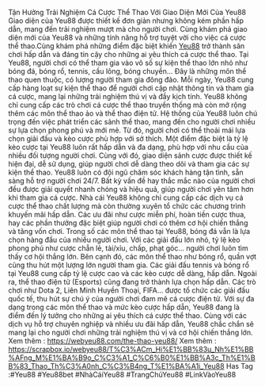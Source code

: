Tận Hưởng Trải Nghiệm Cá Cược Thể Thao Với Giao Diện Mới Của Yeu88
Giao diện của Yeu88 được thiết kế đơn giản nhưng không kém phần hấp dẫn, mang đến trải nghiệm mượt mà cho người chơi. Cùng khám phá giao diện mới của Yeu88 và những tính năng hỗ trợ tuyệt vời cho việc cá cược thể thao.Cùng khám phá những điểm đặc biệt khiến [Yeu88](https://webyeu88.com/) trở thành sân chơi hấp dẫn và đáng tin cậy cho những ai yêu thích cá cược thể thao.
Tại Yeu88, người chơi có thể tham gia vào vô số sự kiện thể thao lớn nhỏ như bóng đá, bóng rổ, tennis, cầu lông, bóng chuyền… Đây là những môn thể thao quen thuộc, có lượng người tham gia đông đảo. Mỗi ngày, Yeu88 cung cấp hàng loạt sự kiện thể thao để người chơi cập nhật thông tin và tham gia cá cược, mang lại những trải nghiệm thú vị và đầy kịch tính.
Yeu88 không chỉ cung cấp các trò chơi cá cược thể thao truyền thống mà còn mở rộng thêm các môn thể thao ảo và thể thao điện tử. Hệ thống của Yeu88 luôn chú trọng đến việc phát triển các sảnh thể thao, mang đến cho người chơi nhiều sự lựa chọn phong phú và mới mẻ. Từ đó, người chơi có thể thoải mái lựa chọn giải đấu và kèo cược phù hợp với sở thích.
Một điểm đặc biệt là tỷ lệ kèo cược tại Yeu88 luôn rất hấp dẫn và đa dạng, phù hợp với nhu cầu của nhiều đối tượng người chơi. Cùng với đó, giao diện sảnh cược được thiết kế hiện đại, dễ sử dụng, giúp người chơi dễ dàng theo dõi và tham gia các sự kiện thể thao.
Yeu88 luôn có đội ngũ chăm sóc khách hàng tận tình, sẵn sàng hỗ trợ người chơi 24/7. Bất kỳ vấn đề hay thắc mắc nào của người chơi đều được giải quyết nhanh chóng và hiệu quả, giúp người chơi yên tâm hơn khi tham gia cá cược.
Nhà cái Yeu88 không chỉ cung cấp các dịch vụ cá cược thể thao chất lượng mà còn thường xuyên tổ chức các chương trình khuyến mãi hấp dẫn. Các ưu đãi như cược miễn phí, hoàn tiền cược thua, hay các phần thưởng đặc biệt giúp người chơi có thêm cơ hội chiến thắng và tăng vốn chơi.
Trong số các môn thể thao tại Yeu88, bóng đá vẫn là lựa chọn hàng đầu của nhiều người chơi. Với các giải đấu lớn nhỏ, tỷ lệ kèo phong phú như cược chẵn lẻ, tài/xỉu, chấp, phạt góc… người chơi luôn tìm thấy cơ hội thắng lớn. Bên cạnh đó, các môn thể thao như bóng rổ, quần vợt cũng thu hút một lượng lớn người tham gia. Các giải đấu tennis và bóng rổ tại Yeu88 cung cấp tỷ lệ cược cao và các kèo cược dễ dàng, hấp dẫn.
Ngoài ra, thể thao điện tử (Esports) cũng đang trở thành lựa chọn hấp dẫn. Các trò chơi như Dota 2, Liên Minh Huyền Thoại, FIFA… được tổ chức các giải đấu quốc tế, thu hút sự chú ý của người chơi đam mê cá cược điện tử.
Với sự đa dạng trong các môn thể thao và mức kèo cược hấp dẫn, Yeu88 đang là điểm đến lý tưởng cho những ai yêu thích cá cược thể thao. Cùng với các dịch vụ hỗ trợ chuyên nghiệp và nhiều ưu đãi hấp dẫn, Yeu88 chắc chắn sẽ mang lại cho người chơi những trải nghiệm thú vị và cơ hội chiến thắng lớn.
Xem thêm : https://webyeu88.com/the-thao-yeu88/
Xem thêm : https://scrapbox.io/webyeu88/T%C3%ACm_Hi%E1%BB%83u_Nh%E1%BB%AFng_M%E1%BA%B9o_C%C3%A1_C%C6%B0%E1%BB%A3c_Th%E1%BB%83_Thao_Th%C3%A0nh_C%C3%B4ng_T%E1%BA%A1i_Yeu88
Has Tag :#Yeu88 #Yeu88bet #NhàCáiYeu88 #TrangChủYeu88 #LinkVàoYeu88
